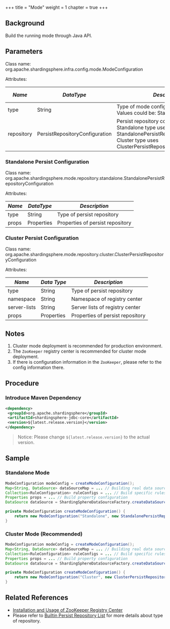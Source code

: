 +++
title = "Mode"
weight = 1
chapter = true
+++

## Background

Build the running mode through Java API.

## Parameters

Class name: org.apache.shardingsphere.infra.config.mode.ModeConfiguration

Attributes:

| *Name*     | *DataType*                     | *Description*                                                                                                                                                    | *Default Value* |
| ---------- | ------------------------------ | ---------------------------------------------------------------------------------------------------------------------------------------------------------------- | --------------- |
| type       | String                         | Type of mode configuration<br />Values could be: Standalone or Cluster                                                                                           | Standalone      |
| repository | PersistRepositoryConfiguration | Persist repository configuration<br />Standalone type uses StandalonePersistRepositoryConfiguration<br />Cluster type uses ClusterPersistRepositoryConfiguration |                 |

### Standalone Persist Configuration

Class name: org.apache.shardingsphere.mode.repository.standalone.StandalonePersistRepositoryConfiguration

Attributes:

| *Name* | *DataType* | *Description*                    |
| ------ | ---------- | -------------------------------- |
| type   | String     | Type of persist repository       |
| props  | Properties | Properties of persist repository |

### Cluster Persist Configuration

Class name: org.apache.shardingsphere.mode.repository.cluster.ClusterPersistRepositoryConfiguration

Attributes:

| *Name*       | *Data Type* | *Description*                    |
| ------------ | ----------- | -------------------------------- |
| type         | String      | Type of persist repository       |
| namespace    | String      | Namespace of registry center     |
| server-lists | String      | Server lists of registry center  |
| props        | Properties  | Properties of persist repository |

## Notes

1. Cluster mode deployment is recommended for production environment.
1. The `ZooKeeper` registry center is recommended for cluster mode deployment. 
1. If there is configuration information in the `ZooKeeper`, please refer to the config information there.

## Procedure

### Introduce Maven Dependency

```xml
<dependency>
 <groupId>org.apache.shardingsphere</groupId>
 <artifactId>shardingsphere-jdbc-core</artifactId>
 <version>${latest.release.version}</version>
</dependency>
```

> Notice: Please change `${latest.release.version}` to the actual version.

## Sample

### Standalone Mode

```java
ModeConfiguration modeConfig = createModeConfiguration();
Map<String, DataSource> dataSourceMap = ... // Building real data sources
Collection<RuleConfiguration> ruleConfigs = ... // Build specific rules
Properties props = ... // Build property configuration
DataSource dataSource = ShardingSphereDataSourceFactory.createDataSource(databaseName, modeConfig, dataSourceMap, ruleConfigs, props);

private ModeConfiguration createModeConfiguration() {
    return new ModeConfiguration("Standalone", new StandalonePersistRepositoryConfiguration("JDBC", new Properties()));
}
```

### Cluster Mode (Recommended)

```java
ModeConfiguration modeConfig = createModeConfiguration();
Map<String, DataSource> dataSourceMap = ... // Building real data sources
Collection<RuleConfiguration> ruleConfigs = ... // Build specific rules
Properties props = ... // Build property configuration
DataSource dataSource = ShardingSphereDataSourceFactory.createDataSource(databaseName, modeConfig, dataSourceMap, ruleConfigs, props);

private ModeConfiguration createModeConfiguration() {
    return new ModeConfiguration("Cluster", new ClusterPersistRepositoryConfiguration("ZooKeeper", "governance-sharding-db", "localhost:2181", new Properties()));
}
```

## Related References

- [Installation and Usage of ZooKeeper Registry Center](https://zookeeper.apache.org/doc/r3.7.1/zookeeperStarted.html)
- Please refer to [Builtin Persist Repository List](/en/user-manual/common-config/builtin-algorithm/metadata-repository/) for more details about type of repository.

